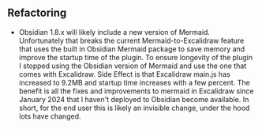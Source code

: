 ## Refactoring
- Obsidian 1.8.x will likely include a new version of Mermaid. Unfortunately that breaks the current Mermaid-to-Excalidraw feature that uses the built in Obsidian Mermaid package to save memory and improve the startup time of the plugin. To ensure longevity of the plugin I stopped using the Obsidian version of Mermaid and use the one that comes with Excalidraw. Side Effect is that Excalidraw main.js has increased to 9.2MB and startup time increases with a few percent. The benefit is all the fixes and improvements to mermaid in Excalidraw since January 2024 that I haven't deployed to Obsidian become available. In short, for the end user this is likely an invisible change, under the hood lots have changed.